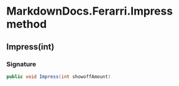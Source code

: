# MarkdownDocs.Ferarri.Impress method
## Impress(int)
### Signature
```csharp
public void Impress(int showoffAmount)
```
